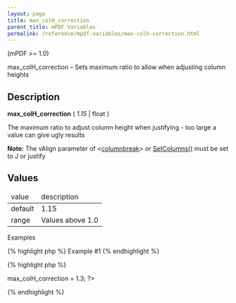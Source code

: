 ```yaml
---
layout: page
title: max_colH_correction
parent_title: mPDF Variables
permalink: /reference/mpdf-variables/max-colh-correction.html
---
```


<div id="bpmbook" class="bpmbook" style="direction:ltr;">
<div class="topic_user_field">
<div id="U0">
<p>(mPDF &gt;= 1.0)</p>
<p>max_colH_correction – Sets maximum ratio to allow when adjusting column heights</p>
<h2>Description</h2>

<div class="alert alert-info" role="alert"><b>max_colH_correction</b> ( <i>1.15</i> | float )</div>
<p>The maximum ratio to adjust column height when justifying - too large a value can give ugly results</p>

<div class="alert alert-info" role="alert"><b>Note:</b> The <span class="parameter">vAlign</span> parameter of &lt;<a href="/reference/html-control-tags/columnbreak.html">columnbreak</a>&gt; or <a href="/reference/mpdf-functions/setcolumns.html">SetColumns()</a> must be set to J or justify</div>
<h2>Values</h2>
<table class="bpmTopic"> <thead>
<tr>
<td>value</td>
<td>description</td>
</tr>
</thead> <tbody>
<tr>
<td>default

</td>
<td>1.15 

</td>
</tr>
<tr>
<td>range</td>
<td>Values above 1.0 

</td>
</tr>
</tbody> </table>
<p>Examples</p>

{% highlight php %}
Example #1
{% endhighlight %}

{% highlight php %}
<?php

<?php

$mpdf=new mPDF();

$mpdf->max_colH_correction = 1.3;

?>
{% endhighlight %}

<p>&nbsp;</p>
</div>
</div>

